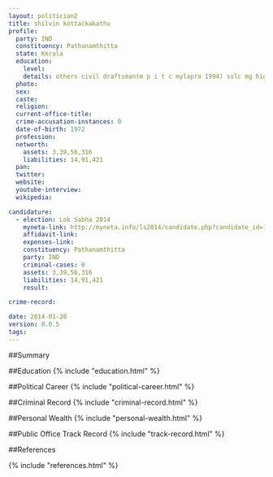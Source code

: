 ```yaml
---
layout: politician2
title: shilvin kottackakathu
profile: 
  party: IND
  constituency: Pathanamthitta
  state: Kerala
  education: 
    level: 
    details: others civil draftsman(m p i t c mylapra 1994) sslc mg high school 1986  pdc kerala university  1988
  photo: 
  sex: 
  caste: 
  religion: 
  current-office-title: 
  crime-accusation-instances: 0
  date-of-birth: 1972
  profession: 
  networth: 
    assets: 3,39,56,316
    liabilities: 14,91,421
  pan: 
  twitter: 
  website: 
  youtube-interview: 
  wikipedia: 

candidature: 
  - election: Lok Sabha 2014
    myneta-link: http://myneta.info/ls2014/candidate.php?candidate_id=1968
    affidavit-link: 
    expenses-link: 
    constituency: Pathanamthitta 
    party: IND
    criminal-cases: 0
    assets: 3,39,56,316
    liabilities: 14,91,421
    result:  

crime-record: 

date: 2014-01-28
version: 0.0.5
tags: 
---
```

##Summary


##Education
{% include "education.html" %}


##Political Career
{% include "political-career.html" %}


##Criminal Record
{% include "criminal-record.html" %}


##Personal Wealth
{% include "personal-wealth.html" %}


##Public Office Track Record
{% include "track-record.html" %}


##References


{% include "references.html" %}